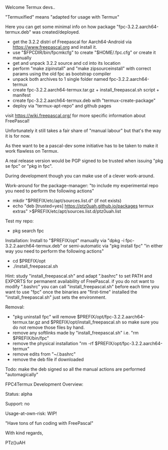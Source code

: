 Welcome Termux devs..

"Termuxified" means "adapted for usage with Termux"

Here you can get some minimal info on how package "fpc-3.2.2.aarch64-termux.deb" was created/deployed.
- get the 3.2.2 distri of Freepascal for Aarch64-Android via https://www.freepascal.org and install it.
- use "$FPCDIR/bin/fpcmkcfg" to create "$HOME/.fpc.cfg" or create it manually
- get and unpack 3.2.2 source and cd into its location
- perform "make zipinstall" and "make zipsourceinstall" with correct params using the old fpc as bootstrap compiler
- unpack both archives to 1 single folder named fpc-3.2.2.aarch64-termux
- create fpc-3.2.2.aarch64-termux.tar.gz + install_freepascal.sh script + manifest
- create fpc-3.2.2.aarch64-termux.deb with "termux-create-package"
- deploy via "termux-apt-repo" and github pages

visit https://wiki.freepascal.org/ for more specific information about FreePascal!

Unfortunately it still takes a fair share of "manual labour" but that's the way it is for now. 

As thee want to be a pascal-dev some initiative has to be taken to make it work flawless on Termux.

A real release version would be PGP signed to be trusted when issuing "pkg se fpc" or "pkg in fpc". 

During development though you can make use of a clever work-around.

Work-around for the package-manager:
"to include my experimental repo you need to perform the following actions"
- mkdir "$PREFIX/etc/apt/sources.list.d" (if not exists)
- echo  "deb [trusted=yes] https://ptz0uah.github.io/packages termux extras" >$PREFIX/etc/apt/sources.list.d/ptz0uah.list

Test my repo:
- pkg search fpc

Installation:
Install to "$PREFIX/opt" manually via "dpkg -i fpc-3.2.2.aarch64-termux.deb" or semi-automatic via "pkg install fpc"
"in either way you need to perform the following actions"
- cd $PREFIX/opt
- ./install_freepascal.sh
  
Hint: study "install_freepascal.sh" and adapt ".bashrc" to set PATH and EXPORTS for permanent availability of FreePascal.
if you do not want to modify ".bashrc" you can call "install_freepascal.sh" before each time you want to use "fpc"
once the binaries are "first-time" installed the "install_freepascal.sh" just sets the environment.

Removal:
- "pkg uninstall fpc" will remove $PREFIX/opt/fpc-3.2.2.aarch64-termux.tar.gz and $PREFIX/opt/install_freepascal.sh so make sure you do not remove those files by hand.
- remove any softlinks made by "install_freepascal.sh" i.e. "rm $PREFIX/bin/fpc"
- remove the physical installation "rm -rf $PREFIX/opt/fpc-3.2.2.aarch64-termux"
- remove edits from "~/.bashrc"
- remove the deb file if downloaded
 
Todo: make the deb signed so all the manual actions are performed "automagically"

FPC4Termux Development Overview:

Status: alpha

Support: no

Usage-at-own-risk: WIP! 

"Have tons of fun coding with FreePascal"

With kind regards,

PTz()uAH
